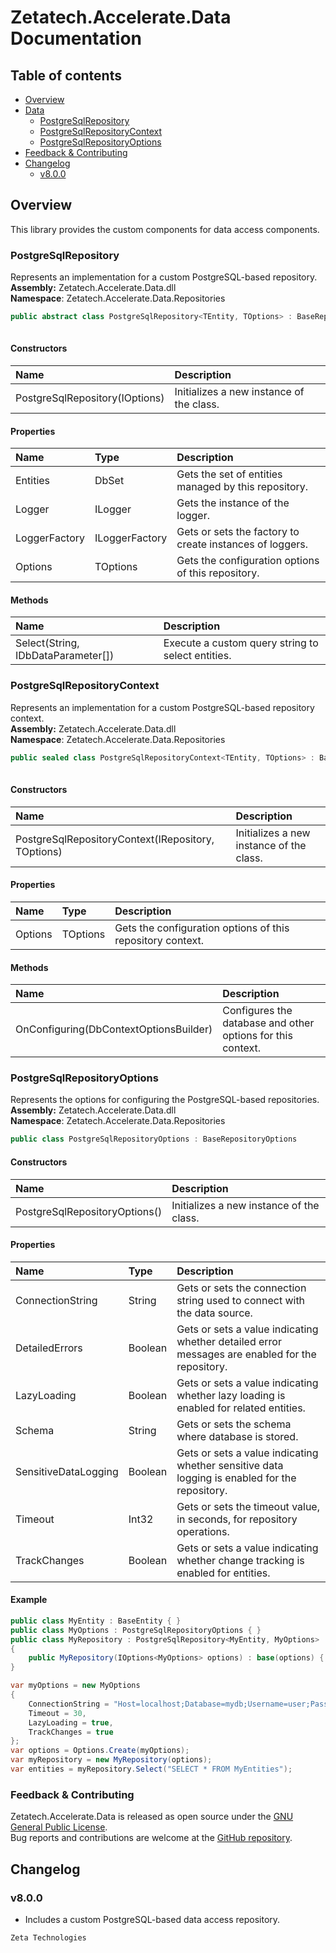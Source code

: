 # Zetatech.Accelerate.Data Documentation
## Table of contents
- [Overview](#overview)
- [Data](#data)
  - [PostgreSqlRepository](#postgresqlrepository)
  - [PostgreSqlRepositoryContext](#postgresqlrepositorycontext)
  - [PostgreSqlRepositoryOptions](#postgresqlrepositoryoptions)
- [Feedback & Contributing](#feedback--contributing)
- [Changelog](#changelog)
  - [v8.0.0](#v800)
## Overview
This library provides the custom components for data access components.  
### PostgreSqlRepository
Represents an implementation for a custom PostgreSQL-based repository.  
**Assembly:** Zetatech.Accelerate.Data.dll  
**Namespace**: Zetatech.Accelerate.Data.Repositories  
```csharp
public abstract class PostgreSqlRepository<TEntity, TOptions> : BaseRepository<TEntity, TOptions, PostgreSqlRepositoryContext<TEntity, TOptions>> where TEntity : BaseEntity
                                                                                                                                                  where TOptions : PostgreSqlRepositoryOptions
```
#### Constructors
| Name                           | Description                              |
|:-------------------------------|:-----------------------------------------|
| PostgreSqlRepository(IOptions) | Initializes a new instance of the class. |
#### Properties
| Name          | Type           | Description                                              |
|:--------------|:---------------|:---------------------------------------------------------|
| Entities      | DbSet          | Gets the set of entities managed by this repository.     |
| Logger        | ILogger        | Gets the instance of the logger.                         |
| LoggerFactory | ILoggerFactory | Gets or sets the factory to create instances of loggers. |
| Options       | TOptions       | Gets the configuration options of this repository.       |
#### Methods
| Name                               | Description                                       |
|:-----------------------------------|:--------------------------------------------------|
| Select(String, IDbDataParameter[]) | Execute a custom query string to select entities. |
### PostgreSqlRepositoryContext
Represents an implementation for a custom PostgreSQL-based repository context.  
**Assembly:** Zetatech.Accelerate.Data.dll  
**Namespace**: Zetatech.Accelerate.Data.Repositories  
```csharp
public sealed class PostgreSqlRepositoryContext<TEntity, TOptions> : BaseRepositoryContext<TEntity, TOptions> where TEntity : BaseEntity
                                                                                                              where TOptions : PostgreSqlRepositoryOptions
```
#### Constructors
| Name                                               | Description                              |
|:---------------------------------------------------|:-----------------------------------------|
| PostgreSqlRepositoryContext(IRepository, TOptions) | Initializes a new instance of the class. |
#### Properties
| Name    | Type     | Description                                                |
|:--------|:---------|:-----------------------------------------------------------|
| Options | TOptions | Gets the configuration options of this repository context. |
#### Methods
| Name                                   | Description                                                 |
|:---------------------------------------|:------------------------------------------------------------|
| OnConfiguring(DbContextOptionsBuilder) | Configures the database and other options for this context. |
### PostgreSqlRepositoryOptions
Represents the options for configuring the PostgreSQL-based repositories.  
**Assembly:** Zetatech.Accelerate.Data.dll  
**Namespace**: Zetatech.Accelerate.Data.Repositories  
```csharp
public class PostgreSqlRepositoryOptions : BaseRepositoryOptions
```
#### Constructors
| Name                          | Description                              |
|:------------------------------|:-----------------------------------------|
| PostgreSqlRepositoryOptions() | Initializes a new instance of the class. |
#### Properties
| Name                 | Type    | Description                                                                                     |
|:---------------------|:--------|:------------------------------------------------------------------------------------------------|
| ConnectionString     | String  | Gets or sets the connection string used to connect with the data source.                        |
| DetailedErrors       | Boolean | Gets or sets a value indicating whether detailed error messages are enabled for the repository. |
| LazyLoading          | Boolean | Gets or sets a value indicating whether lazy loading is enabled for related entities.           |
| Schema               | String  | Gets or sets the schema where database is stored.                                               |
| SensitiveDataLogging | Boolean | Gets or sets a value indicating whether sensitive data logging is enabled for the repository.   |
| Timeout              | Int32   | Gets or sets the timeout value, in seconds, for repository operations.                          |
| TrackChanges         | Boolean | Gets or sets a value indicating whether change tracking is enabled for entities.                |
#### Example
```csharp
public class MyEntity : BaseEntity { }
public class MyOptions : PostgreSqlRepositoryOptions { }
public class MyRepository : PostgreSqlRepository<MyEntity, MyOptions>
{
    public MyRepository(IOptions<MyOptions> options) : base(options) { }
}

var myOptions = new MyOptions
{
    ConnectionString = "Host=localhost;Database=mydb;Username=user;Password=pass",
    Timeout = 30,
    LazyLoading = true,
    TrackChanges = true
};
var options = Options.Create(myOptions);
var myRepository = new MyRepository(options);
var entities = myRepository.Select("SELECT * FROM MyEntities");
```
### Feedback & Contributing
Zetatech.Accelerate.Data is released as open source under the [GNU General Public License](./License.txt).  
Bug reports and contributions are welcome at the [GitHub repository](https://github.com/josemaria-toro/accelerate.git).  
## Changelog
### v8.0.0
- Includes a custom PostgreSQL-based data access repository.

```
Zeta Technologies
```